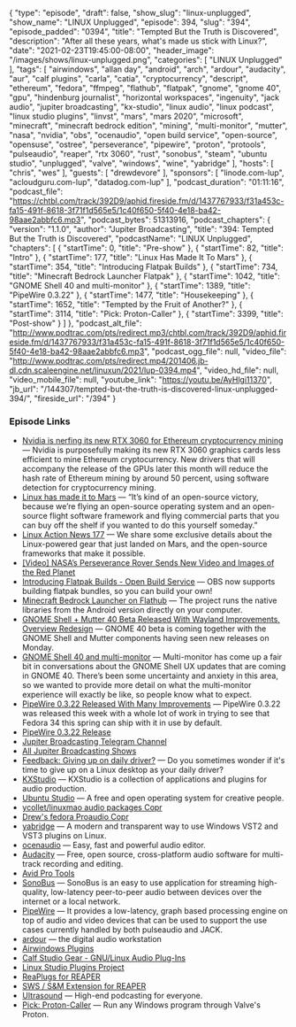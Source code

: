 {
  "type": "episode",
  "draft": false,
  "show_slug": "linux-unplugged",
  "show_name": "LINUX Unplugged",
  "episode": 394,
  "slug": "394",
  "episode_padded": "0394",
  "title": "Tempted But the Truth is Discovered",
  "description": "After all these years, what's made us stick with Linux?",
  "date": "2021-02-23T19:45:00-08:00",
  "header_image": "/images/shows/linux-unplugged.png",
  "categories": [
    "LINUX Unplugged"
  ],
  "tags": [
    "airwindows",
    "allan day",
    "android",
    "arch",
    "ardour",
    "audacity",
    "aur",
    "calf plugins",
    "carla",
    "catia",
    "cryptocurrency",
    "descript",
    "ethereum",
    "fedora",
    "ffmpeg",
    "flathub",
    "flatpak",
    "gnome",
    "gnome 40",
    "gpu",
    "hindenburg journalist",
    "horizontal workspaces",
    "ingenuity",
    "jack audio",
    "jupiter broadcasting",
    "kx-studio",
    "linux audio",
    "linux podcast",
    "linux studio plugins",
    "linvst",
    "mars",
    "mars 2020",
    "microsoft",
    "minecraft",
    "minecraft bedrock edition",
    "mining",
    "multi-monitor",
    "mutter",
    "nasa",
    "nvidia",
    "obs",
    "ocenaudio",
    "open build service",
    "open-source",
    "opensuse",
    "ostree",
    "perseverance",
    "pipewire",
    "proton",
    "protools",
    "pulseaudio",
    "reaper",
    "rtx 3060",
    "rust",
    "sonobus",
    "steam",
    "ubuntu studio",
    "unplugged",
    "valve",
    "windows",
    "wine",
    "yabridge"
  ],
  "hosts": [
    "chris",
    "wes"
  ],
  "guests": [
    "drewdevore"
  ],
  "sponsors": [
    "linode.com-lup",
    "acloudguru.com-lup",
    "datadog.com-lup"
  ],
  "podcast_duration": "01:11:16",
  "podcast_file": "https://chtbl.com/track/392D9/aphid.fireside.fm/d/1437767933/f31a453c-fa15-491f-8618-3f71f1d565e5/1c40f650-5f40-4e18-ba42-98aae2abbfc6.mp3",
  "podcast_bytes": 51313916,
  "podcast_chapters": {
    "version": "1.1.0",
    "author": "Jupiter Broadcasting",
    "title": "394: Tempted But the Truth is Discovered",
    "podcastName": "LINUX Unplugged",
    "chapters": [
      {
        "startTime": 0,
        "title": "Pre-show"
      },
      {
        "startTime": 82,
        "title": "Intro"
      },
      {
        "startTime": 177,
        "title": "Linux Has Made It To Mars"
      },
      {
        "startTime": 354,
        "title": "Introducing Flatpak Builds"
      },
      {
        "startTime": 734,
        "title": "Minecraft Bedrock Launcher Flatpak"
      },
      {
        "startTime": 1042,
        "title": "GNOME Shell 40 and multi-monitor"
      },
      {
        "startTime": 1389,
        "title": "PipeWire 0.3.22"
      },
      {
        "startTime": 1477,
        "title": "Housekeeping"
      },
      {
        "startTime": 1652,
        "title": "Tempted by the Fruit of Another?"
      },
      {
        "startTime": 3114,
        "title": "Pick: Proton-Caller"
      },
      {
        "startTime": 3399,
        "title": "Post-show"
      }
    ]
  },
  "podcast_alt_file": "http://www.podtrac.com/pts/redirect.mp3/chtbl.com/track/392D9/aphid.fireside.fm/d/1437767933/f31a453c-fa15-491f-8618-3f71f1d565e5/1c40f650-5f40-4e18-ba42-98aae2abbfc6.mp3",
  "podcast_ogg_file": null,
  "video_file": "http://www.podtrac.com/pts/redirect.mp4/201406.jb-dl.cdn.scaleengine.net/linuxun/2021/lup-0394.mp4",
  "video_hd_file": null,
  "video_mobile_file": null,
  "youtube_link": "https://youtu.be/AyHlgi11370",
  "jb_url": "/144307/tempted-but-the-truth-is-discovered-linux-unplugged-394/",
  "fireside_url": "/394"
}


### Episode Links

  * [Nvidia is nerfing its new RTX 3060 for Ethereum cryptocurrency mining](https://www.theverge.com/2021/2/18/22289154/nvidia-rtx-3060-ethereum-mining-drivers-limit-cryptocurrency "Nvidia is nerfing its new RTX 3060 for Ethereum cryptocurrency mining") — Nvidia is purposefully making its new RTX 3060 graphics cards less efficient to mine Ethereum cryptocurrency. New drivers that will accompany the release of the GPUs later this month will reduce the hash rate of Ethereum mining by around 50 percent, using software detection for cryptocurrency mining.
  * [Linux has made it to Mars](https://www.theverge.com/2021/2/19/22291324/linux-perseverance-mars-curiosity-ingenuity "Linux has made it to Mars") — “It’s kind of an open-source victory, because we’re flying an open-source operating system and an open-source flight software framework and flying commercial parts that you can buy off the shelf if you wanted to do this yourself someday.”
  * [Linux Action News 177](https://linuxactionnews.com/177 "Linux Action News 177") — We share some exclusive details about the Linux-powered gear that just landed on Mars, and the open-source frameworks that make it possible.
  * [[Video] NASA’s Perseverance Rover Sends New Video and Images of the Red Planet](https://www.youtube.com/watch?t=4024&v=gYQwuYZbA6o&feature=youtu.be "\[Video\] NASA’s Perseverance Rover Sends New Video and Images of the Red Planet")
  * [Introducing Flatpak Builds - Open Build Service](https://openbuildservice.org/2021/02/18/introducing-flatpak-builds/ "Introducing Flatpak Builds - Open Build Service") — OBS now supports building flatpak bundles, so you can build your own!
  * [Minecraft Bedrock Launcher on Flathub](https://flathub.org/apps/details/io.mrarm.mcpelauncher "Minecraft Bedrock Launcher on Flathub") — The project runs the native libraries from the Android version directly on your computer.
  * [GNOME Shell + Mutter 40 Beta Released With Wayland Improvements, Overview Redesign](https://www.phoronix.com/scan.php?page=news_item&px=GNOME-Shell-Mutter-40-Beta "GNOME Shell + Mutter 40 Beta Released With Wayland Improvements, Overview Redesign") — GNOME 40 beta is coming together with the GNOME Shell and Mutter components having seen new releases on Monday.
  * [GNOME Shell 40 and multi-monitor](https://blogs.gnome.org/shell-dev/2021/02/23/gnome-shell-40-and-multi-monitor/ "GNOME Shell 40 and multi-monitor") — Multi-monitor has come up a fair bit in conversations about the GNOME Shell UX updates that are coming in GNOME 40. There’s been some uncertainty and anxiety in this area, so we wanted to provide more detail on what the multi-monitor experience will exactly be like, so people know what to expect.
  * [PipeWire 0.3.22 Released With Many Improvements](https://www.phoronix.com/scan.php?page=news_item&px=PipeWire-0.3.22-Released "PipeWire 0.3.22 Released With Many Improvements") — PipeWire 0.3.22 was released this week with a whole lot of work in trying to see that Fedora 34 this spring can ship with it in use by default.
  * [PipeWire 0.3.22 Release](https://gitlab.freedesktop.org/pipewire/pipewire/-/releases/0.3.22 "PipeWire 0.3.22 Release")
  * [Jupiter Broadcasting Telegram Channel](http://jupiterbroadcasting.com/telegram "Jupiter Broadcasting Telegram Channel")
  * [All Jupiter Broadcasting Shows](https://feed.jupiter.zone/allshows "All Jupiter Broadcasting Shows")
  * [Feedback: Giving up on daily driver?](https://slexy.org/view/s2AWB7JifB "Feedback: Giving up on daily driver?") — Do you sometimes wonder if it's time to give up on a Linux desktop as your daily driver?
  * [KXStudio](https://kx.studio/ "KXStudio") — KXStudio is a collection of applications and plugins for audio production.
  * [Ubuntu Studio](https://ubuntustudio.org/ "Ubuntu Studio") — A free and open operating system for creative people.
  * [ycollet/linuxmao audio packages Copr](https://copr.fedorainfracloud.org/coprs/ycollet/linuxmao/ "ycollet/linuxmao audio packages Copr")
  * [Drew's fedora Proaudio Copr](https://copr.fedorainfracloud.org/coprs/drewofdoom/fedora-proaudio/ "Drew's fedora Proaudio Copr")
  * [yabridge](https://github.com/robbert-vdh/yabridge "yabridge") — A modern and transparent way to use Windows VST2 and VST3 plugins on Linux.
  * [ocenaudio](https://www.ocenaudio.com/ "ocenaudio") — Easy, fast and powerful audio editor.
  * [Audacity](https://www.audacityteam.org/ "Audacity") — Free, open source, cross-platform audio software for multi-track recording and editing.
  * [Avid Pro Tools](https://www.avid.com/pro-tools "Avid Pro Tools")
  * [SonoBus](https://sonobus.net/ "SonoBus") — SonoBus is an easy to use application for streaming high-quality, low-latency peer-to-peer audio between devices over the internet or a local network.
  * [PipeWire](https://pipewire.org/ "PipeWire") — It provides a low-latency, graph based processing engine on top of audio and video devices that can be used to support the use cases currently handled by both pulseaudio and JACK.
  * [ardour](https://ardour.org/ "ardour") — the digital audio workstation
  * [Airwindows Plugins](http://www.airwindows.com/ "Airwindows Plugins")
  * [Calf Studio Gear - GNU/Linux Audio Plug-Ins](https://calf-studio-gear.org/ "Calf Studio Gear - GNU/Linux Audio Plug-Ins")
  * [Linux Studio Plugins Project](https://lsp-plug.in/ "Linux Studio Plugins Project")
  * [ReaPlugs for REAPER](https://www.reaper.fm/reaplugs/ "ReaPlugs for REAPER")
  * [SWS / S&M Extension for REAPER](https://www.sws-extension.org/ "SWS / S&M Extension for REAPER")
  * [Ultrasound](https://ultraschall.fm/ "Ultrasound") — High-end podcasting for everyone.
  * [Pick: Proton-Caller](https://github.com/caverym/proton-caller "Pick: Proton-Caller") — Run any Windows program through Valve's Proton.


